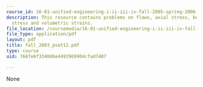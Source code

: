 ```yaml
---
course_id: 16-01-unified-engineering-i-ii-iii-iv-fall-2005-spring-2006
description: This resource contains problems on flows, axial stress, bending moments,
  stress and volumetric strains.
file_location: /coursemedia/16-01-unified-engineering-i-ii-iii-iv-fall-2005-spring-2006/766fe6f3340d6e4493969904cfad7407_fall_2003_pset12.pdf
file_type: application/pdf
layout: pdf
title: fall_2003_pset12.pdf
type: course
uid: 766fe6f3340d6e4493969904cfad7407

---
```

None